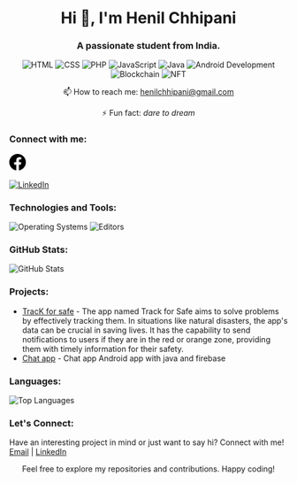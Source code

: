 <h1 align="center">Hi 👋, I'm Henil Chhipani</h1>
<h3 align="center">A passionate student from India.</h3>

<p align="center">
  <img src="https://img.shields.io/badge/-HTML-orange" alt="HTML" />
  <img src="https://img.shields.io/badge/-CSS-blue" alt="CSS" />
  <img src="https://img.shields.io/badge/-PHP-purple" alt="PHP" />
  <img src="https://img.shields.io/badge/-JavaScript-yellow" alt="JavaScript" />
  <img src="https://img.shields.io/badge/-Java-red" alt="Java" />
  <img src="https://img.shields.io/badge/-Android%20Dev-green" alt="Android Development" />
  <img src="https://img.shields.io/badge/-Blockchain-lightgrey" alt="Blockchain" />
  <img src="https://img.shields.io/badge/-NFT-brightgreen" alt="NFT" />
</p>

<p align="center">📫 How to reach me: <a href="mailto:henilchhipani@gmail.com">henilchhipani@gmail.com</a></p>

<p align="center">⚡ Fun fact: <em>dare to dream</em></p>

<h3 align="left">Connect with me:</h3>
<p align="left">
  <a href="https://www.facebook.com/hj.chhipani/"><img src="https://github.com/Henil-chhipani/Henil-chhipani/blob/main/icon/5279111_network_fb_social%20media_facebook_facebook%20logo_icon.png" alt="Facebook" height="30" width="30"></a>
   
  <a href="https://linkedin.com/in/henil-chhipani" target="blank"><img src="https://raw.githubusercontent.com/rahuldkjain/github-profile-readme-generator/master/src/images/icons/Social/linked-in-alt.svg" alt="LinkedIn" height="30" width="30" /></a>
</p>
<h3 align="left">Technologies and Tools:</h3>
<p align="left">
  <img src="https://img.shields.io/badge/OS-Windows%20|%20Linux%20|%20Mac-lightgrey" alt="Operating Systems" />
  <img src="https://img.shields.io/badge/Editor-VS%20Code%20|%20Eclipse%20|%20Android%20Studio-blue" alt="Editors" />
  <!-- Add more badges for your tools and technologies -->
</p>

<h3 align="left">GitHub Stats:</h3>
<p align="left">
  <img src="https://github-readme-stats.vercel.app/api?username=Henil-chhipani&show_icons=true&theme=dark" alt="GitHub Stats" />
</p>

<h3 align="left">Projects:</h3>
<ul>
  <li><a href="https://github.com/Henil-chhipani/Track_For_Safe">TracK for safe</a> - The app named Track for Safe aims to solve problems by effectively tracking them. In situations like natural disasters, the app's data can be crucial in saving lives. It has the capability to send notifications to users if they are in the red or orange zone, providing them with timely information for their safety.</li>
  <li><a href="https://github.com/Henil-chhipani/chatapplication">Chat app</a> - Chat app Android app with java and firebase</li>
  <!-- Add more projects and descriptions -->
</ul>

<h3 align="left">Languages:</h3>
<p align="left">
  <img src="https://github-readme-stats.vercel.app/api/top-langs/?username=Henil-chhipani&layout=compact&theme=dark" alt="Top Languages" />
</p>

<h3 align="left">Let's Connect:</h3>
<p align="left">
  Have an interesting project in mind or just want to say hi? Connect with me!
  <br>
  <a href="mailto:henilchhipani@gmail.com">Email</a> |
  <a href="https://www.linkedin.com/in/henil-chhipani">LinkedIn</a>
</p>

<p align="center">Feel free to explore my repositories and contributions. Happy coding!</p>
